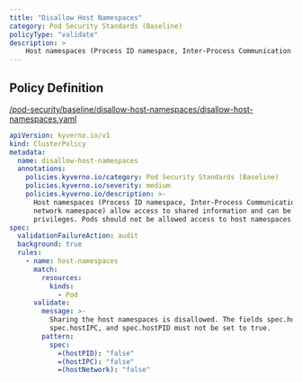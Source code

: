 ```yaml
---
title: "Disallow Host Namespaces"
category: Pod Security Standards (Baseline)
policyType: "validate"
description: >
    Host namespaces (Process ID namespace, Inter-Process Communication namespace, and network namespace) allow access to shared information and can be used to elevate privileges. Pods should not be allowed access to host namespaces.
---
```


## Policy Definition
<a href="https://github.com/kyverno/policies/raw/main//pod-security/baseline/disallow-host-namespaces/disallow-host-namespaces.yaml" target="-blank">/pod-security/baseline/disallow-host-namespaces/disallow-host-namespaces.yaml</a>

```yaml
apiVersion: kyverno.io/v1
kind: ClusterPolicy
metadata:
  name: disallow-host-namespaces
  annotations:
    policies.kyverno.io/category: Pod Security Standards (Baseline)
    policies.kyverno.io/severity: medium
    policies.kyverno.io/description: >-
      Host namespaces (Process ID namespace, Inter-Process Communication namespace, and
      network namespace) allow access to shared information and can be used to elevate
      privileges. Pods should not be allowed access to host namespaces.
spec:
  validationFailureAction: audit
  background: true
  rules:
    - name: host-namespaces
      match:
        resources:
          kinds:
            - Pod
      validate:
        message: >-
          Sharing the host namespaces is disallowed. The fields spec.hostNetwork,
          spec.hostIPC, and spec.hostPID must not be set to true.
        pattern:
          spec:
            =(hostPID): "false"
            =(hostIPC): "false"
            =(hostNetwork): "false"

```
